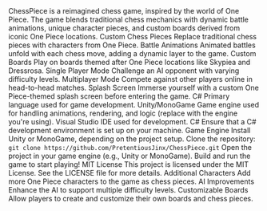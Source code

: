 <?xml version="1.0" encoding="UTF-8"?>
<project>
    <title>ChessPiece - A One Piece Inspired Chess Game</title>
    <description>
        ChessPiece is a reimagined chess game, inspired by the world of One Piece. The game blends traditional chess mechanics with dynamic battle animations, unique character pieces, and custom boards derived from iconic One Piece locations.
    </description>
    <features>
        <feature>
            <name>Custom Chess Pieces</name>
            <description>Replace traditional chess pieces with characters from One Piece.</description>
        </feature>
        <feature>
            <name>Battle Animations</name>
            <description>Animated battles unfold with each chess move, adding a dynamic layer to the game.</description>
        </feature>
        <feature>
            <name>Custom Boards</name>
            <description>Play on boards themed after One Piece locations like Skypiea and Dressrosa.</description>
        </feature>
        <feature>
            <name>Single Player Mode</name>
            <description>Challenge an AI opponent with varying difficulty levels.</description>
        </feature>
        <feature>
            <name>Multiplayer Mode</name>
            <description>Compete against other players online in head-to-head matches.</description>
        </feature>
        <feature>
            <name>Splash Screen</name>
            <description>Immerse yourself with a custom One Piece-themed splash screen before entering the game.</description>
        </feature>
    </features>
    <technologies>
        <language>
            <name>C#</name>
            <description>Primary language used for game development.</description>
        </language>
        <gameEngine>
            <name>Unity/MonoGame</name>
            <description>Game engine used for handling animations, rendering, and logic (replace with the engine you're using).</description>
        </gameEngine>
        <other>
            <name>Visual Studio</name>
            <description>IDE used for development.</description>
        </other>
    </technologies>
    <gettingStarted>
        <prerequisites>
            <requirement>
                <name>C#</name>
                <description>Ensure that a C# development environment is set up on your machine.</description>
            </requirement>
            <requirement>
                <name>Game Engine</name>
                <description>Install Unity or MonoGame, depending on the project setup.</description>
            </requirement>
        </prerequisites>
        <installation>
            <step>Clone the repository: <code>git clone https://github.com/PretentiousJinx/ChessPiece.git</code></step>
            <step>Open the project in your game engine (e.g., Unity or MonoGame).</step>
            <step>Build and run the game to start playing!</step>
        </installation>
    </gettingStarted>
    <license>
        <name>MIT License</name>
        <description>
            This project is licensed under the MIT License. See the LICENSE file for more details.
        </description>
    </license>
    <roadmap>
        <task>
            <name>Additional Characters</name>
            <description>Add more One Piece characters to the game as chess pieces.</description>
        </task>
        <task>
            <name>AI Improvements</name>
            <description>Enhance the AI to support multiple difficulty levels.</description>
        </task>
        <task>
            <name>Customizable Boards</name>
            <description>Allow players to create and customize their own boards and chess pieces.</description>
        </task>
    </roadmap>
</project>
